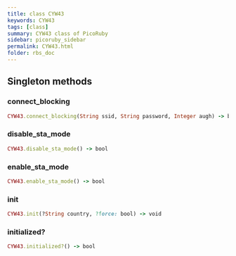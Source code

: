 ```yaml
---
title: class CYW43
keywords: CYW43
tags: [class]
summary: CYW43 class of PicoRuby
sidebar: picoruby_sidebar
permalink: CYW43.html
folder: rbs_doc
---
```

## Singleton methods
### connect_blocking

```ruby
CYW43.connect_blocking(String ssid, String password, Integer augh) -> bool
```
### disable_sta_mode

```ruby
CYW43.disable_sta_mode() -> bool
```
### enable_sta_mode

```ruby
CYW43.enable_sta_mode() -> bool
```
### init

```ruby
CYW43.init(?String country, ?force: bool) -> void
```
### initialized?

```ruby
CYW43.initialized?() -> bool
```

